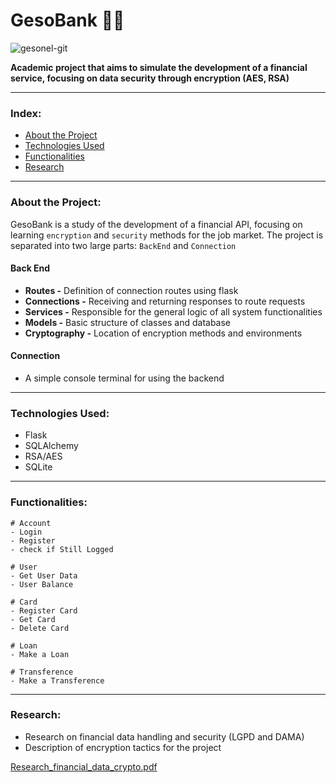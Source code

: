 # GesoBank 🦆💸
![gesonel-git](https://github.com/oThiagoBittencourt/GesoBank/assets/106789198/1e8ea819-1d31-467c-bc96-d3d053c55a4a)

**Academic project that aims to simulate the development of a financial service, focusing on data security through encryption (AES, RSA)**

---

### Index:
<!--ts-->
   * [About the Project](#about-the-project)
   * [Technologies Used](#technologies-used)
   * [Functionalities](#functionalities)
   * [Research](#research)
<!--te-->

---

### About the Project:
GesoBank is a study of the development of a financial API, focusing on learning `encryption` and `security` methods for the job market.
The project is separated into two large parts: `BackEnd` and `Connection`

#### Back End
- **Routes -** Definition of connection routes using flask
- **Connections -** Receiving and returning responses to route requests
- **Services -** Responsible for the general logic of all system functionalities
- **Models -** Basic structure of classes and database
- **Cryptography -** Location of encryption methods and environments

#### Connection
- A simple console terminal for using the backend

---

### Technologies Used:
- Flask
- SQLAlchemy
- RSA/AES
- SQLite

---

### Functionalities:
```
# Account
- Login
- Register
- check if Still Logged

# User
- Get User Data
- User Balance

# Card
- Register Card
- Get Card
- Delete Card

# Loan
- Make a Loan

# Transference
- Make a Transference
```

---

### Research:
- Research on financial data handling and security (LGPD and DAMA)
- Description of encryption tactics for the project

[Research_financial_data_crypto.pdf](https://github.com/oThiagoBittencourt/GesoBank/files/15329665/Research_financial_data_crypto.pdf)
